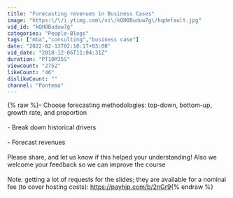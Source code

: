 ```yaml
---
title: "Forecasting revenues in Business Cases"
image: "https:\/\/i.ytimg.com\/vi\/kQH0Buduw7g\/hqdefault.jpg"
vid_id: "kQH0Buduw7g"
categories: "People-Blogs"
tags: ["mba","consulting","business case"]
date: "2022-02-13T02:10:17+03:00"
vid_date: "2018-12-06T11:04:31Z"
duration: "PT10M35S"
viewcount: "2752"
likeCount: "46"
dislikeCount: ""
channel: "Pontema"
---
```

{% raw %}- Choose forecasting methodologies: top-down, bottom-up, growth rate, and proportion<br /><br />- Break down historical drivers<br /><br />- Forecast revenues<br /><br />Please share, and let us know if this helped your understanding! Also we welcome your feedback so we can improve the course<br /><br />Note: getting a lot of requests for the slides; they are available for a nominal fee (to cover hosting costs): <a rel="nofollow" target="blank" href="https://payhip.com/b/2nGr9">https://payhip.com/b/2nGr9</a>{% endraw %}
